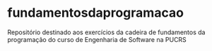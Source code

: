 # fundamentosdaprogramacao
Repositório destinado aos exercícios da cadeira de fundamentos da programação do curso de Engenharia de Software na PUCRS
